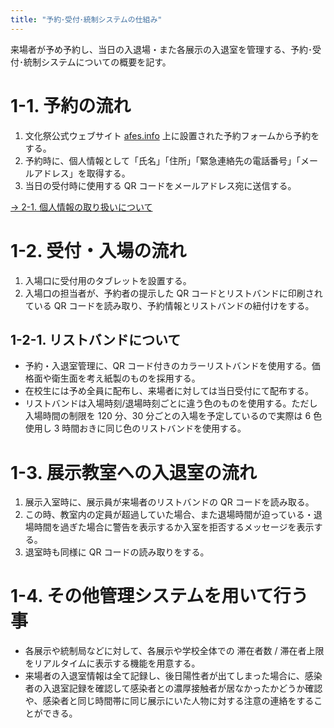 ```yaml
---
title: "予約･受付･統制システムの仕組み"
---
```


来場者が予め予約し、当日の入退場・また各展示の入退室を管理する、予約･受付･統制システムについての概要を記す。

# 1-1. 予約の流れ

1. 文化祭公式ウェブサイト [afes.info](https://afes.info) 上に設置された予約フォームから予約をする。
2. 予約時に、個人情報として「氏名」「住所」「緊急連絡先の電話番号」「メールアドレス」を取得する。
3. 当日の受付時に使用する QR コードをメールアドレス宛に送信する。

[→ 2-1. 個人情報の取り扱いについて](#2-1-個人情報の取り扱いについて)

# 1-2. 受付・入場の流れ

1. 入場口に受付用のタブレットを設置する。
2. 入場口の担当者が、予約者の提示した QR コードとリストバンドに印刷されている QR コードを読み取り、予約情報とリストバンドの紐付けをする。

## 1-2-1. リストバンドについて

- 予約・入退室管理に、QR コード付きのカラーリストバンドを使用する。価格面や衛生面を考え紙製のものを採用する。
- 在校生には予め全員に配布し、来場者に対しては当日受付にて配布する。
- リストバンドは入場時刻/退場時刻ごとに違う色のものを使用する。ただし入場時間の制限を 120 分、30 分ごとの入場を予定しているので実際は 6 色使用し 3 時間おきに同じ色のリストバンドを使用する。

# 1-3. 展示教室への入退室の流れ

1. 展示入室時に、展示員が来場者のリストバンドの QR コードを読み取る。
2. この時、教室内の定員が超過していた場合、また退場時間が迫っている・退場時間を過ぎた場合に警告を表示するか入室を拒否するメッセージを表示する。
3. 退室時も同様に QR コードの読み取りをする。

# 1-4. その他管理システムを用いて行う事

- 各展示や統制局などに対して、各展示や学校全体での 滞在者数 / 滞在者上限 をリアルタイムに表示する機能を用意する。
- 来場者の入退室情報は全て記録し、後日陽性者が出てしまった場合に、感染者の入退室記録を確認して感染者との濃厚接触者が居なかったかどうか確認や、感染者と同じ時間帯に同じ展示にいた人物に対する注意の連絡をすることができる。
